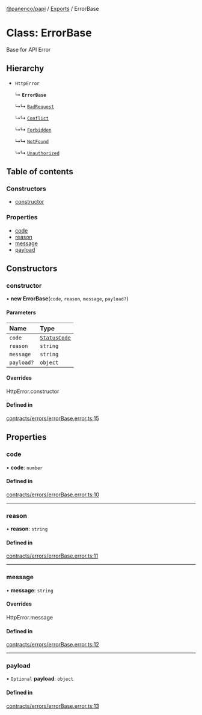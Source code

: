 [@panenco/papi](../README.md) / [Exports](../modules.md) / ErrorBase

# Class: ErrorBase

Base for API Error

## Hierarchy

- `HttpError`

  ↳ **`ErrorBase`**

  ↳↳ [`BadRequest`](BadRequest.md)

  ↳↳ [`Conflict`](Conflict.md)

  ↳↳ [`Forbidden`](Forbidden.md)

  ↳↳ [`NotFound`](NotFound.md)

  ↳↳ [`Unauthorized`](Unauthorized.md)

## Table of contents

### Constructors

- [constructor](ErrorBase.md#constructor)

### Properties

- [code](ErrorBase.md#code)
- [reason](ErrorBase.md#reason)
- [message](ErrorBase.md#message)
- [payload](ErrorBase.md#payload)

## Constructors

### constructor

• **new ErrorBase**(`code`, `reason`, `message`, `payload?`)

#### Parameters

| Name | Type |
| :------ | :------ |
| `code` | [`StatusCode`](../enums/StatusCode.md) |
| `reason` | `string` |
| `message` | `string` |
| `payload?` | `object` |

#### Overrides

HttpError.constructor

#### Defined in

[contracts/errors/errorBase.error.ts:15](https://github.com/Panenco/papi/blob/556ec9d/src/contracts/errors/errorBase.error.ts#L15)

## Properties

### code

• **code**: `number`

#### Defined in

[contracts/errors/errorBase.error.ts:10](https://github.com/Panenco/papi/blob/556ec9d/src/contracts/errors/errorBase.error.ts#L10)

___

### reason

• **reason**: `string`

#### Defined in

[contracts/errors/errorBase.error.ts:11](https://github.com/Panenco/papi/blob/556ec9d/src/contracts/errors/errorBase.error.ts#L11)

___

### message

• **message**: `string`

#### Overrides

HttpError.message

#### Defined in

[contracts/errors/errorBase.error.ts:12](https://github.com/Panenco/papi/blob/556ec9d/src/contracts/errors/errorBase.error.ts#L12)

___

### payload

• `Optional` **payload**: `object`

#### Defined in

[contracts/errors/errorBase.error.ts:13](https://github.com/Panenco/papi/blob/556ec9d/src/contracts/errors/errorBase.error.ts#L13)
